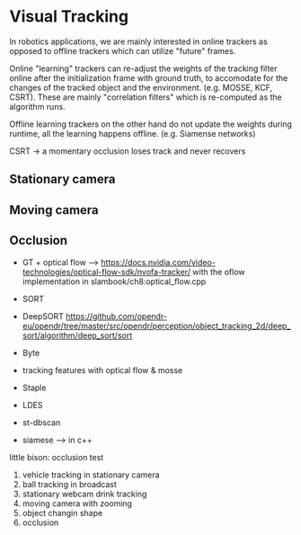 # Visual Tracking
In robotics applications, we are mainly interested in online trackers as opposed to offline trackers which can utilize "future" frames.

Online "learning" trackers can re-adjust the weights of the tracking filter online after the initialization frame with ground truth, to accomodate for the changes of the tracked object and the environment. (e.g. MOSSE, KCF, CSRT). These are mainly "correlation filters" which is re-computed as the algorithm runs.

Offline learning trackers on the other hand do not update the weights during runtime, all the learning happens offline. (e.g. Siamense networks)

CSRT -> a momentary occlusion loses track and never recovers

## Stationary camera

## Moving camera

## Occlusion

- GT + optical flow --> https://docs.nvidia.com/video-technologies/optical-flow-sdk/nvofa-tracker/
with the oflow implementation in slambook/ch8:optical_flow.cpp

- SORT
- DeepSORT
https://github.com/opendr-eu/opendr/tree/master/src/opendr/perception/object_tracking_2d/deep_sort/algorithm/deep_sort/sort
- Byte

- tracking features with optical flow & mosse

- Staple
- LDES

- st-dbscan

- siamese --> in c++

little bison: occlusion test


<!-- DEFINE USE CASES TO TRACK FIRST: -->

1) vehicle tracking in stationary camera
2) ball tracking in broadcast
3) stationary webcam drink tracking
4) moving camera with zooming
5) object changin shape
5) occlusion